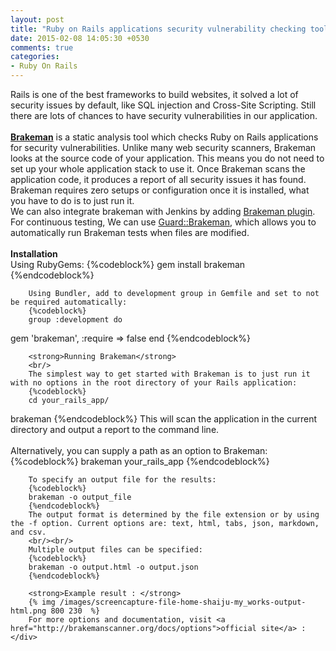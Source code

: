 ```yaml
---
layout: post
title: "Ruby on Rails applications security vulnerability checking tool - Brakeman"
date: 2015-02-08 14:05:30 +0530
comments: true
categories:
- Ruby On Rails
---
```


<div class='post'>
	<div dir="ltr" style="text-align: left;" trbidi="on">
	    Rails is one of the best frameworks to build websites, it solved a lot of security issues by default, like SQL injection and Cross-Site Scripting. Still there are lots of chances to have security vulnerabilities in our application.
        <br/><br/>
        <strong><a href="https://github.com/presidentbeef/brakeman">Brakeman</a></strong> is a static analysis tool which checks Ruby on Rails applications for security vulnerabilities. Unlike many web security scanners, Brakeman looks at the source code of your application. This means you do not need to set up your whole application stack to use it. Once Brakeman scans the application code, it produces a report of all security issues it has found. Brakeman requires zero setups or configuration once it is installed, what you have to do is to just run it.
        <br/>
        We can also integrate brakeman with Jenkins by adding <a href="https://wiki.jenkins-ci.org/display/JENKINS/Brakeman+Plugin">Brakeman plugin</a>.
        For continuous testing, We can use <a href="https://github.com/guard/guard-brakeman">Guard::Brakeman</a>, which allows you to automatically run Brakeman tests when files are modified.
        <br/>
        <br/>
        <strong>Installation</strong>
        <br/>
        Using RubyGems:
        {%codeblock%}
        gem install brakeman
        {%endcodeblock%}

        Using Bundler, add to development group in Gemfile and set to not be required automatically:
        {%codeblock%}
        group :development do
 gem 'brakeman', :require => false
end
        {%endcodeblock%}

        <strong>Running Brakeman</strong>
        <br/>
        The simplest way to get started with Brakeman is to just run it with no options in the root directory of your Rails application:
        {%codeblock%}
        cd your_rails_app/
brakeman
        {%endcodeblock%}
        This will scan the application in the current directory and output a report to the command line.
        <br/><br/>
        Alternatively, you can supply a path as an option to Brakeman:
        {%codeblock%}
        brakeman your_rails_app
        {%endcodeblock%}

        To specify an output file for the results:
        {%codeblock%}
        brakeman -o output_file
        {%endcodeblock%}
        The output format is determined by the file extension or by using the -f option. Current options are: text, html, tabs, json, markdown, and csv.
        <br/><br/>
        Multiple output files can be specified:
        {%codeblock%}
        brakeman -o output.html -o output.json
        {%endcodeblock%}

        <strong>Example result : </strong>
        {% img /images/screencapture-file-home-shaiju-my_works-output-html.png 800 230  %}
        For more options and documentation, visit <a href="http://brakemanscanner.org/docs/options">official site</a> :
	</div>
</div>
